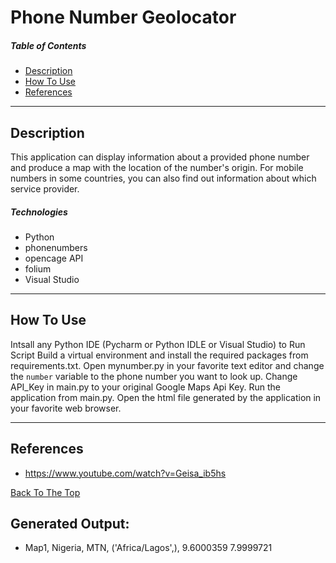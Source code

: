# Phone Number Geolocator

##### Table of Contents

- [Description](#description)
- [How To Use](#how-to-use)
- [References](#references)

---

## Description

This application can display information about a provided phone number and produce a map with the location of the number's origin. For mobile numbers in some countries, you can also find out information about which service provider.

##### Technologies

- Python
- phonenumbers
- opencage API
- folium
- Visual Studio

---

## How To Use
Intsall any Python IDE (Pycharm or Python IDLE or Visual Studio) to Run Script
Build a virtual environment and install the required packages from requirements.txt. Open mynumber.py in your favorite text editor and change the `number` variable to the phone number you want to look up.
Change API_Key in main.py to your original Google Maps Api Key.
Run the application from main.py. Open the html file generated by the application in your favorite web browser.

---

## References

- https://www.youtube.com/watch?v=Geisa_ib5hs

[Back To The Top](#pixel-runner)

## Generated Output: 
- Map1, Nigeria, MTN, ('Africa/Lagos',), 9.6000359 7.9999721